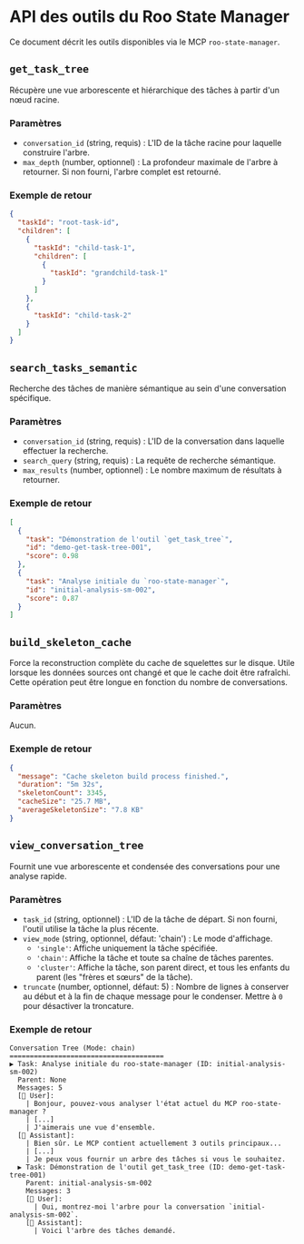 # API des outils du Roo State Manager

Ce document décrit les outils disponibles via le MCP `roo-state-manager`.

## `get_task_tree`

Récupère une vue arborescente et hiérarchique des tâches à partir d'un nœud racine.

### Paramètres

- `conversation_id` (string, requis) : L'ID de la tâche racine pour laquelle construire l'arbre.
- `max_depth` (number, optionnel) : La profondeur maximale de l'arbre à retourner. Si non fourni, l'arbre complet est retourné.

### Exemple de retour

```json
{
  "taskId": "root-task-id",
  "children": [
    {
      "taskId": "child-task-1",
      "children": [
        {
          "taskId": "grandchild-task-1"
        }
      ]
    },
    {
      "taskId": "child-task-2"
    }
  ]
}
```

## `search_tasks_semantic`

Recherche des tâches de manière sémantique au sein d'une conversation spécifique.

### Paramètres

- `conversation_id` (string, requis) : L'ID de la conversation dans laquelle effectuer la recherche.
- `search_query` (string, requis) : La requête de recherche sémantique.
- `max_results` (number, optionnel) : Le nombre maximum de résultats à retourner.

### Exemple de retour

```json
[
  {
    "task": "Démonstration de l'outil `get_task_tree`",
    "id": "demo-get-task-tree-001",
    "score": 0.98
  },
  {
    "task": "Analyse initiale du `roo-state-manager`",
    "id": "initial-analysis-sm-002",
    "score": 0.87
  }
]
```

## `build_skeleton_cache`

Force la reconstruction complète du cache de squelettes sur le disque. Utile lorsque les données sources ont changé et que le cache doit être rafraîchi. Cette opération peut être longue en fonction du nombre de conversations.

### Paramètres

Aucun.

### Exemple de retour

```json
{
  "message": "Cache skeleton build process finished.",
  "duration": "5m 32s",
  "skeletonCount": 3345,
  "cacheSize": "25.7 MB",
  "averageSkeletonSize": "7.8 KB"
}
```

## `view_conversation_tree`

Fournit une vue arborescente et condensée des conversations pour une analyse rapide.

### Paramètres

- `task_id` (string, optionnel) : L'ID de la tâche de départ. Si non fourni, l'outil utilise la tâche la plus récente.
- `view_mode` (string, optionnel, défaut: 'chain') : Le mode d'affichage.
    - `'single'`: Affiche uniquement la tâche spécifiée.
    - `'chain'`: Affiche la tâche et toute sa chaîne de tâches parentes.
    - `'cluster'`: Affiche la tâche, son parent direct, et tous les enfants du parent (les "frères et sœurs" de la tâche).
- `truncate` (number, optionnel, défaut: 5) : Nombre de lignes à conserver au début et à la fin de chaque message pour le condenser. Mettre à `0` pour désactiver la troncature.

### Exemple de retour

```
Conversation Tree (Mode: chain)
======================================
▶️ Task: Analyse initiale du roo-state-manager (ID: initial-analysis-sm-002)
  Parent: None
  Messages: 5
  [👤 User]:
    | Bonjour, pouvez-vous analyser l'état actuel du MCP roo-state-manager ?
    | [...]
    | J'aimerais une vue d'ensemble.
  [🤖 Assistant]:
    | Bien sûr. Le MCP contient actuellement 3 outils principaux...
    | [...]
    | Je peux vous fournir un arbre des tâches si vous le souhaitez.
  ▶️ Task: Démonstration de l'outil get_task_tree (ID: demo-get-task-tree-001)
    Parent: initial-analysis-sm-002
    Messages: 3
    [👤 User]:
      | Oui, montrez-moi l'arbre pour la conversation `initial-analysis-sm-002`.
    [🤖 Assistant]:
      | Voici l'arbre des tâches demandé.
```